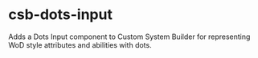 # csb-dots-input
Adds a Dots Input component to Custom System Builder for representing WoD style attributes and abilities with dots.
